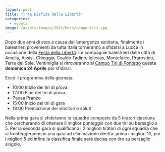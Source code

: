 ```yaml
---
layout: post
title: "🎯 4a Disfida della Libertà"
categories:
  - eventi
image: /assets/images/2019/hero/campo-tiri.jpg
---
```


Dopo due anni di stop a causa dall’emergenza sanitaria, finalmente i balestrieri
provenienti da tutta Italia torneranno a sfidarsi a Lucca in occasione della
[Festa della Libertà](/2019/lucca-origini-festa-liberta). Le compagnie
balestrieri dalle città di Amelia, Assisi, Chioggia, Gualdo Tadino, Iglesias,
Montefalco, Prarostino, Terra del Sole, Ventimiglia si ritroveranno al [Campo
Tiri di Pontetto](https://goo.gl/maps/j7VtRqNSK9Eyjjmf7) questa **domenica 24
Aprile** per sfidarsi.

Ecco il programma della giornata:

<!-- more -->

* 10:00 Inizio dei tiri di prova
* 12:00 Fine dei tiri di prova
* Pausa Pranzo
* 15:00 Inizio dei tiri di gara
* 18:00 Premiazione dei vincitori e saluti

Nella prima gara si sfideranno le squadre composte da 5 tiratori ciascuna che
cercheranno di ottenere il miglior punteggio con due tiri su bersaglio a 5. Per
la seconda gara si qualificano i 2 migliori tiratori di ogni squadra che si
fronteggeranno in una gara ad eliminazione diretta: prima i migliori 10, poi i
migliori 5 ed infine la classifica finale sarà decisa con tiro su bersaglio
singolo.

